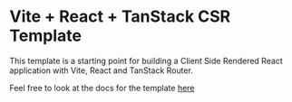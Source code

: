 # Vite + React + TanStack CSR Template

This template is a starting point for building a Client Side Rendered React application with Vite, React and TanStack Router.

Feel free to look at the docs for the template [here](./docs)
